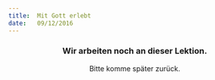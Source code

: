 ```yaml
---
title:  Mit Gott erlebt
date:   09/12/2016
---
```


### <center>Wir arbeiten noch an dieser Lektion.</center>
<center>Bitte komme später zurück.</center>